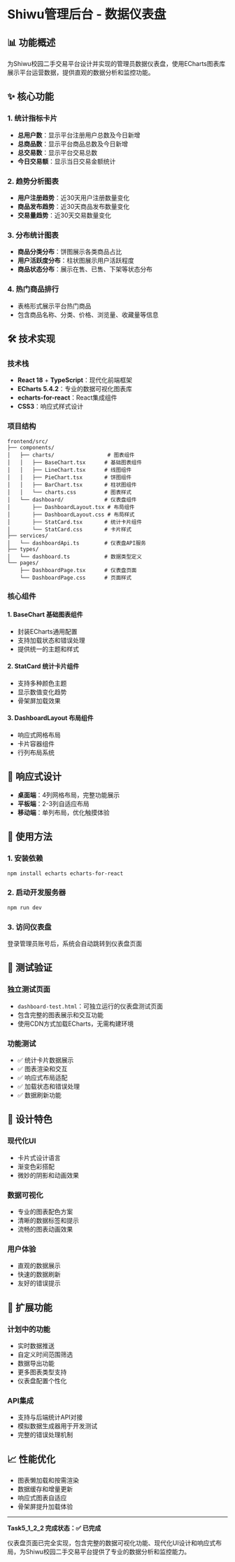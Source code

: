 # Shiwu管理后台 - 数据仪表盘

## 📊 功能概述

为Shiwu校园二手交易平台设计并实现的管理员数据仪表盘，使用ECharts图表库展示平台运营数据，提供直观的数据分析和监控功能。

## ✨ 核心功能

### 1. 统计指标卡片
- **总用户数**：显示平台注册用户总数及今日新增
- **总商品数**：显示平台商品总数及今日新增
- **总交易数**：显示平台交易总数
- **今日交易额**：显示当日交易金额统计

### 2. 趋势分析图表
- **用户注册趋势**：近30天用户注册数量变化
- **商品发布趋势**：近30天商品发布数量变化
- **交易量趋势**：近30天交易数量变化

### 3. 分布统计图表
- **商品分类分布**：饼图展示各类商品占比
- **用户活跃度分布**：柱状图展示用户活跃程度
- **商品状态分布**：展示在售、已售、下架等状态分布

### 4. 热门商品排行
- 表格形式展示平台热门商品
- 包含商品名称、分类、价格、浏览量、收藏量等信息

## 🛠️ 技术实现

### 技术栈
- **React 18** + **TypeScript**：现代化前端框架
- **ECharts 5.4.2**：专业的数据可视化图表库
- **echarts-for-react**：React集成组件
- **CSS3**：响应式样式设计

### 项目结构
```
frontend/src/
├── components/
│   ├── charts/                 # 图表组件
│   │   ├── BaseChart.tsx      # 基础图表组件
│   │   ├── LineChart.tsx      # 线图组件
│   │   ├── PieChart.tsx       # 饼图组件
│   │   ├── BarChart.tsx       # 柱状图组件
│   │   └── charts.css         # 图表样式
│   └── dashboard/             # 仪表盘组件
│       ├── DashboardLayout.tsx # 布局组件
│       ├── DashboardLayout.css # 布局样式
│       ├── StatCard.tsx       # 统计卡片组件
│       └── StatCard.css       # 卡片样式
├── services/
│   └── dashboardApi.ts        # 仪表盘API服务
├── types/
│   └── dashboard.ts           # 数据类型定义
└── pages/
    ├── DashboardPage.tsx      # 仪表盘页面
    └── DashboardPage.css      # 页面样式
```

### 核心组件

#### 1. BaseChart 基础图表组件
- 封装ECharts通用配置
- 支持加载状态和错误处理
- 提供统一的主题和样式

#### 2. StatCard 统计卡片组件
- 支持多种颜色主题
- 显示数值变化趋势
- 骨架屏加载效果

#### 3. DashboardLayout 布局组件
- 响应式网格布局
- 卡片容器组件
- 行列布局系统

## 📱 响应式设计

- **桌面端**：4列网格布局，完整功能展示
- **平板端**：2-3列自适应布局
- **移动端**：单列布局，优化触摸体验

## 🔧 使用方法

### 1. 安装依赖
```bash
npm install echarts echarts-for-react
```

### 2. 启动开发服务器
```bash
npm run dev
```

### 3. 访问仪表盘
登录管理员账号后，系统会自动跳转到仪表盘页面

## 🧪 测试验证

### 独立测试页面
- `dashboard-test.html`：可独立运行的仪表盘测试页面
- 包含完整的图表展示和交互功能
- 使用CDN方式加载ECharts，无需构建环境

### 功能测试
- ✅ 统计卡片数据展示
- ✅ 图表渲染和交互
- ✅ 响应式布局适配
- ✅ 加载状态和错误处理
- ✅ 数据刷新功能

## 🎨 设计特色

### 现代化UI
- 卡片式设计语言
- 渐变色彩搭配
- 微妙的阴影和动画效果

### 数据可视化
- 专业的图表配色方案
- 清晰的数据标签和提示
- 流畅的图表动画效果

### 用户体验
- 直观的数据展示
- 快速的数据刷新
- 友好的错误提示

## 🚀 扩展功能

### 计划中的功能
- 实时数据推送
- 自定义时间范围筛选
- 数据导出功能
- 更多图表类型支持
- 仪表盘配置个性化

### API集成
- 支持与后端统计API对接
- 模拟数据生成器用于开发测试
- 完整的错误处理机制

## 📈 性能优化

- 图表懒加载和按需渲染
- 数据缓存和增量更新
- 响应式图表自适应
- 骨架屏提升加载体验

---

**Task5_1_2_2 完成状态：✅ 已完成**

仪表盘页面已完全实现，包含完整的数据可视化功能、现代化UI设计和响应式布局，为Shiwu校园二手交易平台提供了专业的数据分析和监控能力。
